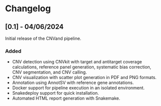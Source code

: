 # Changelog

## [0.1] - 04/06/2024
Initial release of the CNVand pipeline.

### Added
- CNV detection using CNVkit with target and antitarget coverage calculations, reference panel generation, systematic bias correction, CNV segmentation, and CNV calling.
- CNV visualization with scatter plot generation in PDF and PNG formats.
- Annotation using AnnotSV with reference gene annotations.
- Docker support for pipeline execution in an isolated environment.
- Snakedeploy support for quick installation.
- Automated HTML report generation with Snakemake.
